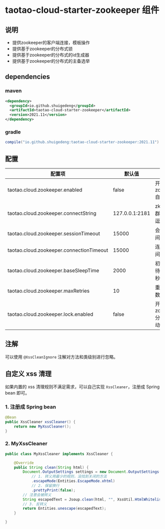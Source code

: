 # taotao-cloud-starter-zookeeper 组件

## 说明
- 提供zookeeper的客户端连接，模板操作
- 提供基于zookeeper的分布式锁
- 提供基于zookeeper的分布式的id生成器
- 提供基于zookeeper的分布式的主备选举

## dependencies
### maven
```xml
<dependency>
  <groupId>io.github.shuigedeng</groupId>
  <artifactId>taotao-cloud-starter-zookeeper</artifactId>
  <version>2021.11</version>
</dependency>
```

### gradle
```groovy
compile("io.github.shuigedeng:taotao-cloud-starter-zookeeper:2021.11")
```

## 配置
| 配置项                         | 默认值 | 说明                                        |
| ------------------------------ | ------ | ----------------------------------------- |
| taotao.cloud.zookeeper.enabled               | false   | 开启zookeeper自动配置                                 |
| taotao.cloud.zookeeper.connectString         | 127.0.0.1:2181   | zk连接集群，多个用逗号隔开                  |
| taotao.cloud.zookeeper.sessionTimeout        | 15000  | 会话超时时间(毫秒)        |
| taotao.cloud.zookeeper.connectionTimeout     | 15000  | 连接超时时间(毫秒) |
| taotao.cloud.zookeeper.baseSleepTime         | 2000  | 初始重试等待时间(毫秒)                   |
| taotao.cloud.zookeeper.maxRetries        | 10  | 重试最大次数            |
| taotao.cloud.zookeeper.lock.enabled |     false   | 开启zookeeper分布式锁自动配置                           |

## 注解
可以使用 `@XssCleanIgnore` 注解对方法和类级别进行忽略。

## 自定义 xss 清理
如果内置的 xss 清理规则不满足需求，可以自己实现 `XssCleaner`，注册成 Spring bean 即可。

### 1. 注册成 Spring bean
```java
@Bean
public XssCleaner xssCleaner() {
    return new MyXssCleaner();
}
```

### 2. MyXssCleaner
```java
public class MyXssCleaner implements XssCleaner {

	@Override
	public String clean(String html) {
		Document.OutputSettings settings = new Document.OutputSettings()
			// 1. 转义用最少的规则，没找到关闭的方法
			.escapeMode(Entities.EscapeMode.xhtml)
			// 2. 保留换行
			.prettyPrint(false);
		// 注意会被转义
		String escapedText = Jsoup.clean(html, "", XssUtil.HtmlWhitelist.INSTANCE, settings);
		// 3. 反转义
		return Entities.unescape(escapedText);
	}

}
```
